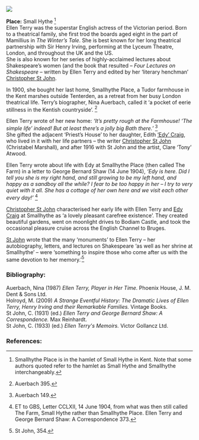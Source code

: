 <a href="https://juncture-digital.org"><img src="https://juncture-digital.org/images/ve-button.png"/></a>

<param author="Carla Danella" banner="https://upload.wikimedia.org/wikipedia/commons/a/a3/Dame_%28Alice%29_Ellen_Terry_%28%27Choosing%27%29_by_George_Frederic_Watts.jpg" layout="vtl" title="Dame (Alice) Ellen Terry (27 February 1847 – 21 July 1928)" ve-config/>

<param aliases="Smallhythe Place" eid="Q7543679" ve-entity/>
<param aliases="Small Hythe|Smallhythe" eid="Q3486845" ve-entity/>
<param aliases="Tenterden" eid="Q614560" ve-entity/>
<param aliases="Priest’s House" eid="Q17556849" ve-entity/>
<param aliases="Bodiam Castle" eid="Q639208" ve-entity/>

**Place:** Small Hythe [^ref1]   
Ellen Terry was the superstar English actress of the Victorian period. Born to a theatrical family, she first trod the boards aged eight in the part of Mamillius in _The Winter’s Tale_. She is best known for her long theatrical partnership with Sir Henry Irving, performing at the Lyceum Theatre, London, and throughout the UK and the US.   
She is also known for her series of highly-acclaimed lectures about Shakespeare’s women (and the book that resulted – _Four Lectures on Shakespeare_ – written by Ellen Terry and edited by her ‘literary henchman’ [Christopher St John](/20c/20c-st-john-biography).
<param ve-image-v2 manifest="https://iiif.juncture-digital.org/wc:Ellen_Terry_as_Margaret.jpg/manifest.json">
<param ve-image-v2 manifest="https://iiif.juncture-digital.org/wc:Ellen_Terry_3.jpg/manifest.json">
<param ve-image-v2 manifest="https://iiif.juncture-digital.org/wc:Lyceum_Theatre%2C_Wellington_St%2C_London.jpg/manifest.json">

In 1900, she bought her last home, Smallhythe Place, a Tudor farmhouse in the Kent marshes outside Tenterden, as a retreat from her busy London theatrical life. Terry’s biographer, Nina Auerbach, called it ‘a pocket of eerie stillness in the Kentish countryside’. [^ref2]
<param ve-image-v2 manifest="https://iiif.juncture-digital.org/wc:Smallhythe_Place%2C_Kent_1.jpg/manifest.json">
<param ve-image-v2 manifest="https://iiif.juncture-digital.org/wc:The_Woolpack_Hotel%2C_Tenterden_-_geograph.org.uk_-_2123859.jpg/manifest.json">
<param ve-image-v2 manifest="https://iiif.juncture-digital.org/wc:Wealden_countryside_3194.JPG/manifest.json">
<param center="Q7543679" ve-map zoom="15"/>
<param center="Q614560" ve-map zoom="15"/>

Ellen Terry wrote of her new home: _‘It’s pretty rough at the Farmhouse! ‘The simple life’ indeed! But at least there’s a jolly big Bath there.’_ [^ref3]   
She gifted the adjacent ‘Priest’s House’ to her daughter, Edith [‘Edy’ Craig](/20c/20c-craig-biography), who lived in it with her life partners – the writer [Christopher St John](/20c/20c-st-john-biography) (Christabel Marshall), and after 1916 with St John and the artist, Clare ‘Tony’ Atwood. 
<param ve-image-v2 manifest="https://iiif.juncture-digital.org/wc:Priest%27s_House_Small_Hythe_Kent_Geograph-1641754-by-Robin-Webster.jpg/manifest.json">
<param center="Q17556849" ve-map zoom="15"/>

Ellen Terry wrote about life with Edy at Smallhythe Place (then called The Farm) in a letter to George Bernard Shaw (14 June 1904), _‘Edy is here. Did I tell you she is my right hand, and still growing to be my left hand, and happy as a sandboy all the while? I fear to be too happy in her – I try to very quiet with it all. She has a cottage of her own here and we visit each other every day!’_ [^ref4]
<param center="Q7543679" ve-map zoom="15"/>

[Christopher St John](/20c/20c-st-john-biography) characterised her early life with Ellen Terry and [Edy Craig](/20c/20c-craig-biography) at Smallhythe as ‘a lovely pleasant carefree existence’. They created beautiful gardens, went on moonlight drives to Bodiam Castle, and took the occasional pleasure cruise across the English Channel to Bruges.
<param ve-image-v2 manifest="https://iiif.juncture-digital.org/wc:Bodiam-castle-10My8-1185.jpg/manifest.json">
<param center="Q7543679" ve-map zoom="10"/>
<param center="Q639208" ve-map zoom="10"/>

[St John](/20c/20c-st-john-biography) wrote that the many ‘monuments’ to Ellen Terry – her autobiography, letters, and lectures on Shakespeare ‘as well as her shrine at Smallhythe’ – were ‘something to inspire those who come after us with the same devotion to her memory.’[^ref5]
<param center="Q7543679" ve-map zoom="15"/>

### Bibliography:

Auerbach, Nina (1987) _Ellen Terry, Player in Her Time._ Phoenix House, J. M. Dent &amp; Sons Ltd.   
Holroyd, M. (2009) _A Strange Eventful History: The Dramatic Lives of Ellen Terry, Henry Irving and their Remarkable Families._ Vintage Books.   
St John, C. (1931) (ed.) _Ellen Terry and George Bernard Shaw: A Correspondence._ Max Reinhardt.   
St John, C. (1933) (ed.) _Ellen Terry's Memoirs._ Victor Gollancz Ltd.  

### References:

[^ref1]: Smallhythe Place is in the hamlet of Small Hythe in Kent. Note that some authors quoted refer to the hamlet as Small Hythe and Smallhythe interchangeably. 
[^ref2]: Auerbach 395.
[^ref3]: Auerbach 149.
[^ref4]: ET to GBS, Letter CCLXII, 14 June 1904, from what was then still called The Farm, Small Hythe rather than Smallhythe Place. Ellen Terry and George Bernard Shaw: A Correspondence 373.
[^ref5]: St John, 354.

